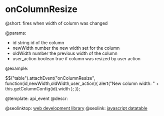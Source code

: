 onColumnResize
=============


@short: fires when width of column was changed
	

@params:
- id				string			id of the column
- newWidth			number			the new width set for the column
- oldWidth			number			the previous width of the column
- user_action		boolean			true if column was resized by user action

@example:

$$("table").attachEvent("onColumnResize", function(id,newWidth,oldWidth,user_action){
	alert("New column width: " + this.getColumnConfig(id).width );
});


@template:	api_event
@descr:




@seolinktop: [web development library](https://webix.com)
@seolink: [javascript datatable](https://webix.com/widget/datatable/)